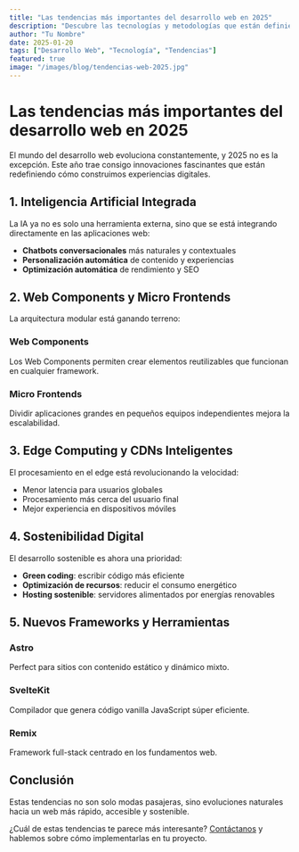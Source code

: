 ```yaml
---
title: "Las tendencias más importantes del desarrollo web en 2025"
description: "Descubre las tecnologías y metodologías que están definiendo el futuro del desarrollo web este año."
author: "Tu Nombre"
date: 2025-01-20
tags: ["Desarrollo Web", "Tecnología", "Tendencias"]
featured: true
image: "/images/blog/tendencias-web-2025.jpg"
---
```


# Las tendencias más importantes del desarrollo web en 2025

El mundo del desarrollo web evoluciona constantemente, y 2025 no es la excepción. Este año trae consigo innovaciones fascinantes que están redefiniendo cómo construimos experiencias digitales.

## 1. Inteligencia Artificial Integrada

La IA ya no es solo una herramienta externa, sino que se está integrando directamente en las aplicaciones web:

- **Chatbots conversacionales** más naturales y contextuales
- **Personalización automática** de contenido y experiencias
- **Optimización automática** de rendimiento y SEO

## 2. Web Components y Micro Frontends

La arquitectura modular está ganando terreno:

### Web Components
Los Web Components permiten crear elementos reutilizables que funcionan en cualquier framework.

### Micro Frontends
Dividir aplicaciones grandes en pequeños equipos independientes mejora la escalabilidad.

## 3. Edge Computing y CDNs Inteligentes

El procesamiento en el edge está revolucionando la velocidad:

- Menor latencia para usuarios globales
- Procesamiento más cerca del usuario final
- Mejor experiencia en dispositivos móviles

## 4. Sostenibilidad Digital

El desarrollo sostenible es ahora una prioridad:

- **Green coding**: escribir código más eficiente
- **Optimización de recursos**: reducir el consumo energético
- **Hosting sostenible**: servidores alimentados por energías renovables

## 5. Nuevos Frameworks y Herramientas

### Astro
Perfect para sitios con contenido estático y dinámico mixto.

### SvelteKit
Compilador que genera código vanilla JavaScript súper eficiente.

### Remix
Framework full-stack centrado en los fundamentos web.

## Conclusión

Estas tendencias no son solo modas pasajeras, sino evoluciones naturales hacia un web más rápido, accesible y sostenible. 

¿Cuál de estas tendencias te parece más interesante? [Contáctanos](/contacto) y hablemos sobre cómo implementarlas en tu proyecto.